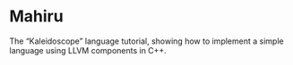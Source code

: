 # Mahiru
The “Kaleidoscope” language tutorial, showing how to implement a simple language using LLVM components in C++.
